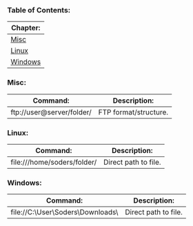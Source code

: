 
```table-of-contents
```
### Table of Contents:
| Chapter:                                                                    |
| --------------------------------------------------------------------------- |
| [Misc](https://github.com/Sod-ers/Scripts/blob/main/Commands.md#misc)       |
| [Linux](https://github.com/Sod-ers/Scripts/blob/main/Commands.md#linux)     |
| [Windows](https://github.com/Sod-ers/Scripts/blob/main/Commands.md#windows) |
### Misc:
| Command:                  | Description:          |
| ------------------------- | --------------------- |
| ftp://user@server/folder/ | FTP format/structure. |
### Linux:
| Command:                    | Description:         |
| --------------------------- | -------------------- |
| file:///home/soders/folder/ | Direct path to file. |
### Windows:
| Command:                         | Description:         |
| -------------------------------- | -------------------- |
| file://C:\User\Soders\Downloads\ | Direct path to file. |
